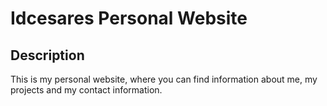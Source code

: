 # Idcesares Personal Website
## Description
This is my personal website, where you can find information about me, my projects and my contact information.